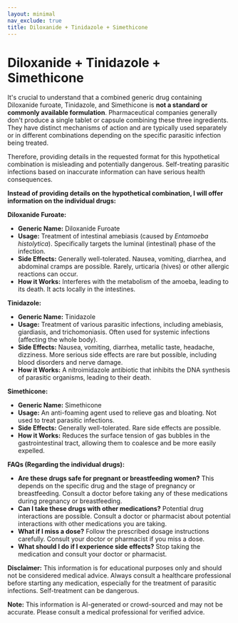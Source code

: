```yaml
---
layout: minimal
nav_exclude: true
title: Diloxanide + Tinidazole + Simethicone
---
```


# Diloxanide + Tinidazole + Simethicone

It's crucial to understand that a combined generic drug containing Diloxanide furoate, Tinidazole, and Simethicone is **not a standard or commonly available formulation**.  Pharmaceutical companies generally don't produce a single tablet or capsule combining these three ingredients.  They have distinct mechanisms of action and are typically used separately or in different combinations depending on the specific parasitic infection being treated.

Therefore, providing details in the requested format for this hypothetical combination is misleading and potentially dangerous.  Self-treating parasitic infections based on inaccurate information can have serious health consequences.

**Instead of providing details on the hypothetical combination, I will offer information on the individual drugs:**

**Diloxanide Furoate:**

* **Generic Name:** Diloxanide Furoate
* **Usage:** Treatment of intestinal amebiasis (caused by *Entamoeba histolytica*).  Specifically targets the luminal (intestinal) phase of the infection.
* **Side Effects:**  Generally well-tolerated.  Nausea, vomiting, diarrhea, and abdominal cramps are possible.  Rarely, urticaria (hives) or other allergic reactions can occur.
* **How it Works:** Interferes with the metabolism of the amoeba, leading to its death.  It acts locally in the intestines.

**Tinidazole:**

* **Generic Name:** Tinidazole
* **Usage:** Treatment of various parasitic infections, including amebiasis, giardiasis, and trichomoniasis.  Often used for systemic infections (affecting the whole body).
* **Side Effects:**  Nausea, vomiting, diarrhea, metallic taste, headache, dizziness.  More serious side effects are rare but possible, including blood disorders and nerve damage.
* **How it Works:** A nitroimidazole antibiotic that inhibits the DNA synthesis of parasitic organisms, leading to their death.

**Simethicone:**

* **Generic Name:** Simethicone
* **Usage:**  An anti-foaming agent used to relieve gas and bloating.  Not used to treat parasitic infections.
* **Side Effects:** Generally well-tolerated.  Rare side effects are possible.
* **How it Works:**  Reduces the surface tension of gas bubbles in the gastrointestinal tract, allowing them to coalesce and be more easily expelled.


**FAQs (Regarding the individual drugs):**

* **Are these drugs safe for pregnant or breastfeeding women?**  This depends on the specific drug and the stage of pregnancy or breastfeeding. Consult a doctor before taking any of these medications during pregnancy or breastfeeding.
* **Can I take these drugs with other medications?** Potential drug interactions are possible. Consult a doctor or pharmacist about potential interactions with other medications you are taking.
* **What if I miss a dose?** Follow the prescribed dosage instructions carefully.  Consult your doctor or pharmacist if you miss a dose.
* **What should I do if I experience side effects?** Stop taking the medication and consult your doctor or pharmacist.

**Disclaimer:** This information is for educational purposes only and should not be considered medical advice.  Always consult a healthcare professional before starting any medication, especially for the treatment of parasitic infections.  Self-treatment can be dangerous.


**Note:** This information is AI-generated or crowd-sourced and may not be accurate. Please consult a medical professional for verified advice.